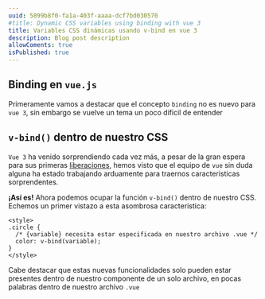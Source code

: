 ```yaml
---
uuid: 5899b8f0-fa1a-403f-aaaa-dcf7bd030570
#title: Dynamic CSS variables using binding with vue 3
title: Variables CSS dinámicas usando v-bind en vue 3
description: Blog post description
allowComents: true
isPublished: true
---
```


## Binding en `vue.js`

Primeramente vamos a destacar que el concepto `binding` no es nuevo para `vue 3`, sin embargo se vuelve un tema un poco dificil de entender

## `v-bind()` dentro de nuestro CSS

`Vue 3` ha venido sorprendiendo cada vez más, a pesar de la gran espera para sus primeras [liberaciones](https://github.com/vuejs/core/releases), hemos visto que el equipo de `vue` sin duda alguna ha estado trabajando arduamente para traernos caracteristicas sorprendentes.

**¡Así es!** Ahora podemos ocupar la función `v-bind()` dentro de nuestro CSS. Echemos un primer vistazo a esta asombrosa caracteristica:

```vue
<style>
.circle {
  /* {variable} necesita estar especificada en nuestro archivo .vue */
  color: v-bind(variable);
}
</style>
```

<Alert type="warning">
  Cabe destacar que estas nuevas funcionalidades solo pueden estar presentes dentro de nuestro componente de un solo archivo, en pocas palabras dentro de nuestro archivo <code>.vue</code>
</Alert>

